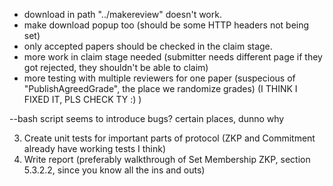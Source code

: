- download in path "../makereview" doesn't work.
- make download popup too (should be some HTTP headers not being set)
- only accepted papers should be checked in the claim stage.
- more work in claim stage needed (submitter needs different page if they got rejected, they shouldn't be able to claim)
- more testing with multiple reviewers for one paper (suspecious of "PublishAgreedGrade", the place we randomize grades) (I THINK I FIXED IT, PLS CHECK TY :) )

--bash script seems to introduce bugs? certain places, dunno why

3. Create unit tests for important parts of protocol (ZKP and Commitment already have working tests I think) 
4. Write report (preferably walkthrough of Set Membership ZKP, section 5.3.2.2, since you know all the ins and outs)